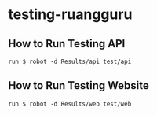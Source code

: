 # testing-ruangguru


## How to Run Testing API
 
```run $ robot -d Results/api test/api```


## How to Run Testing Website
 
```run $ robot -d Results/web test/web```